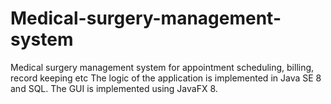# Medical-surgery-management-system
Medical surgery management system for appointment scheduling, billing, record keeping etc
The logic of the application is implemented in Java SE 8 and SQL.
The GUI is implemented using JavaFX 8.

